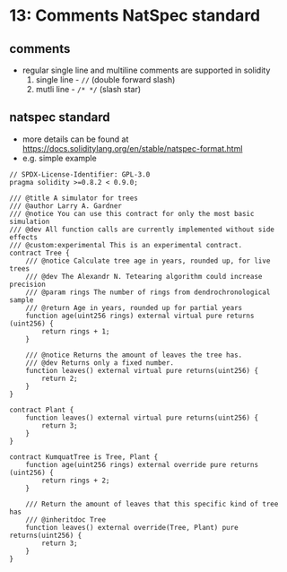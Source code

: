 # 13: Comments NatSpec standard

## comments
- regular single line and multiline comments are supported in solidity
    1. single line - `//` (double forward slash)
    1. mutli line - `/* */` (slash star)

## natspec standard
- more details can be found at https://docs.soliditylang.org/en/stable/natspec-format.html
- e.g. simple example
```solidity
// SPDX-License-Identifier: GPL-3.0
pragma solidity >=0.8.2 < 0.9.0;

/// @title A simulator for trees
/// @author Larry A. Gardner
/// @notice You can use this contract for only the most basic simulation
/// @dev All function calls are currently implemented without side effects
/// @custom:experimental This is an experimental contract.
contract Tree {
    /// @notice Calculate tree age in years, rounded up, for live trees
    /// @dev The Alexandr N. Tetearing algorithm could increase precision
    /// @param rings The number of rings from dendrochronological sample
    /// @return Age in years, rounded up for partial years
    function age(uint256 rings) external virtual pure returns (uint256) {
        return rings + 1;
    }

    /// @notice Returns the amount of leaves the tree has.
    /// @dev Returns only a fixed number.
    function leaves() external virtual pure returns(uint256) {
        return 2;
    }
}

contract Plant {
    function leaves() external virtual pure returns(uint256) {
        return 3;
    }
}

contract KumquatTree is Tree, Plant {
    function age(uint256 rings) external override pure returns (uint256) {
        return rings + 2;
    }

    /// Return the amount of leaves that this specific kind of tree has
    /// @inheritdoc Tree
    function leaves() external override(Tree, Plant) pure returns(uint256) {
        return 3;
    }
}
```